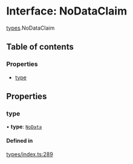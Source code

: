# Interface: NoDataClaim

[types](../wiki/types).NoDataClaim

## Table of contents

### Properties

- [type](../wiki/types.NoDataClaim#type)

## Properties

### type

• **type**: [`NoData`](../wiki/types.ClaimType#nodata)

#### Defined in

[types/index.ts:289](https://github.com/PolymathNetwork/polymesh-sdk/blob/299ce247/src/types/index.ts#L289)

